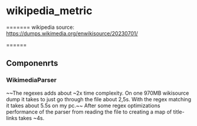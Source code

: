 # wikipedia_metric

=======
wikipedia source: https://dumps.wikimedia.org/enwikisource/20230701/

======
## Componenrts

### WikimediaParser
~~The regexes adds about ~2x time complexity. On one 970MB wikisource dump it takes to just go through the file about 2,5s. With the regex matching it takes about 5.5s on my pc.~~
After some regex optimizations performance of the parser from reading the file to creating a map of title-links takes ~4s.

